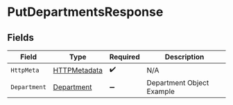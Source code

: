 # PutDepartmentsResponse


## Fields

| Field                                                   | Type                                                    | Required                                                | Description                                             |
| ------------------------------------------------------- | ------------------------------------------------------- | ------------------------------------------------------- | ------------------------------------------------------- |
| `HttpMeta`                                              | [HTTPMetadata](../../Models/Components/HTTPMetadata.md) | :heavy_check_mark:                                      | N/A                                                     |
| `Department`                                            | [Department](../../Models/Components/Department.md)     | :heavy_minus_sign:                                      | Department Object Example                               |